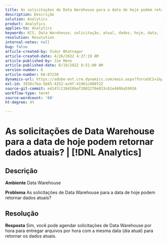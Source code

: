 ```yaml
---
title: As solicitações de Data Warehouse para a data de hoje podem retornar dados atuais? | [!DNL Analytics]
description: Descrição
solution: Analytics
product: Analytics
applies-to: Analytics
keywords: KCS, Data Warehouse, solicitação, atual, dados, hoje, data, [!DNL Analytics]
resolution: Resolution
internal-notes: null
bug: false
article-created-by: Vidur Bhatnagar
article-created-date: 4/26/2022 4:27:19 AM
article-published-by: Jim Menn
article-published-date: 8/19/2022 8:51:00 AM
version-number: 6
article-number: KA-07230
dynamics-url: https://adobe-ent.crm.dynamics.com/main.aspx?forceUCI=1&pagetype=entityrecord&etn=knowledgearticle&id=2f170927-19c5-ec11-a7b6-0022480a1004
exl-id: 3930c7ba-5b85-4252-ac6f-41961c088f22
source-git-commit: e4147c118426baf2802270e033c61e469ba59916
workflow-type: tm+mt
source-wordcount: '68'
ht-degree: 4%

---
```


# As solicitações de Data Warehouse para a data de hoje podem retornar dados atuais? | [!DNL Analytics]

## Descrição


<b>Ambiente</b>
Data Warehouse

<b>Problema</b>
As solicitações de Data Warehouse para a data de hoje podem retornar dados atuais?


## Resolução


<b>Resposta</b>
Sim, você pode agendar solicitações de Data Warehouse por hora para entregar arquivos por hora com a mesma data (dia atual) para retornar os dados atuais.

